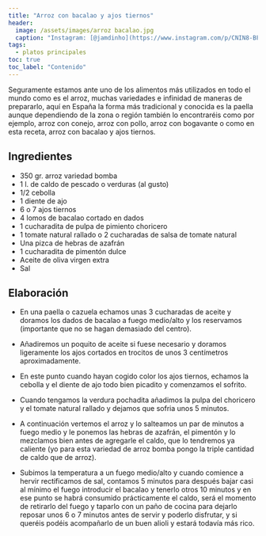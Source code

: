 ```yaml
---
title: "Arroz con bacalao y ajos tiernos"
header:
  image: /assets/images/arroz bacalao.jpg
  caption: "Instagram: [@jamdinho](https://www.instagram.com/p/CNIN8-BFN1S/)"
tags:
  - platos principales
toc: true
toc_label: "Contenido"
---
```


Seguramente estamos ante uno de los alimentos más utilizados en todo el mundo como es el arroz, muchas variedades e infinidad de maneras de prepararlo, aquí en España la forma más tradicional y conocida es la paella aunque dependiendo de la zona o región también lo encontraréis como por ejemplo, arroz con conejo, arroz con pollo, arroz con bogavante o como en esta receta, arroz con bacalao y ajos tiernos.


## Ingredientes

- 350 gr. arroz variedad bomba
- 1 l. de caldo de pescado o verduras (al gusto)
- 1/2 cebolla
- 1 diente de ajo
- 6 o 7 ajos tiernos
- 4 lomos de bacalao cortado en dados
- 1 cucharadita de pulpa de pimiento choricero
- 1 tomate natural rallado o 2 cucharadas de salsa de tomate natural
- Una pizca de hebras de azafrán
- 1 cucharadita de pimentón dulce
- Aceite de oliva virgen extra
- Sal


## Elaboración

- En una paella o cazuela echamos unas 3 cucharadas de aceite y doramos los dados de bacalao a fuego medio/alto y los reservamos (importante que no se hagan demasiado del centro).

- Añadiremos un poquito de aceite si fuese necesario y doramos ligeramente los ajos cortados en trocitos de unos 3 centímetros aproximadamente.

- En este punto cuando hayan cogido color los ajos tiernos, echamos la cebolla y el diente de ajo todo bien picadito y comenzamos el sofrito.

- Cuando tengamos la verdura pochadita añadimos la pulpa del choricero y el tomate natural rallado y dejamos que sofria unos 5 minutos.

- A continuación vertemos el arroz y lo salteamos un par de minutos a fuego medio y le ponemos las hebras de azafrán, el pimentón y lo mezclamos bien antes de agregarle el caldo, que lo tendremos ya caliente (yo para esta variedad de arroz bomba pongo la triple cantidad de caldo que de arroz).

- Subimos la temperatura a un fuego medio/alto y cuando comience a hervir rectificamos de sal, contamos 5 minutos para después bajar casi al mínimo el fuego introducir el bacalao y tenerlo otros 10 minutos y en ese punto se habrá consumido prácticamente el caldo, será el momento de retirarlo del fuego y taparlo con un paño de cocina para dejarlo reposar unos 6 o 7 minutos antes de servir y poderlo disfrutar, y si queréis podéis acompañarlo de un buen alioli y estará todavía más rico.